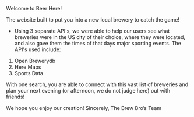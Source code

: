 Welcome to Beer Here!

The website built to put you into a new local brewery to catch the game!
 - Using 3 separate API's, we were able to help our users see what breweries were in the US city of their choice, where they were located, and also gave them the times of that days major sporting events. 
 The API's used include:
 1. Open Brewerydb
 2. Here Maps 
 3. Sports Data
 

With one search, you are able to connect with this vast list of breweries and plan your next evening (or afternoon, we do not judge here) out with friends!
 
 

We hope you enjoy our creation!
Sincerely,
The Brew Bro’s Team


